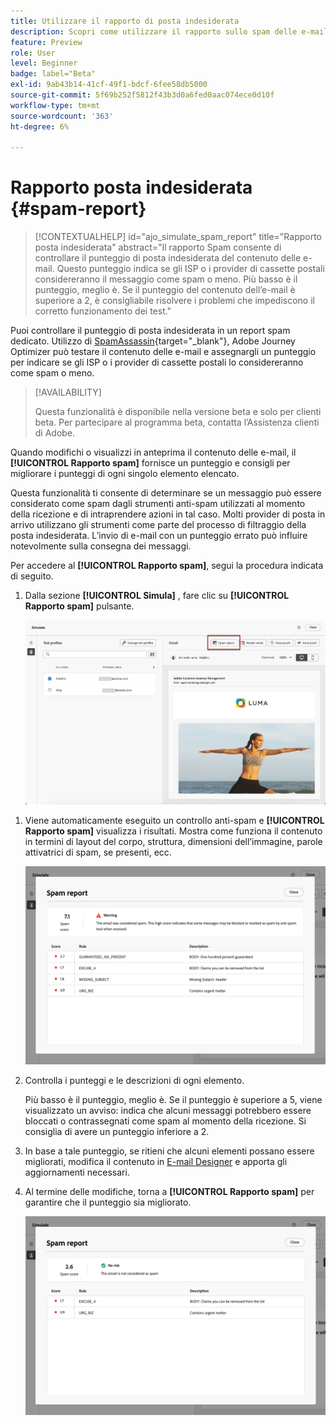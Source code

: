 ```yaml
---
title: Utilizzare il rapporto di posta indesiderata
description: Scopri come utilizzare il rapporto sullo spam delle e-mail.
feature: Preview
role: User
level: Beginner
badge: label="Beta"
exl-id: 9ab43b14-41cf-49f1-bdcf-6fee58db5000
source-git-commit: 5f69b252f5812f43b3d0a6fed0aac074ece0d10f
workflow-type: tm+mt
source-wordcount: '363'
ht-degree: 6%

---
```


# Rapporto posta indesiderata {#spam-report}

>[!CONTEXTUALHELP]
>id="ajo_simulate_spam_report"
>title="Rapporto posta indesiderata"
>abstract="Il rapporto Spam consente di controllare il punteggio di posta indesiderata del contenuto delle e-mail. Questo punteggio indica se gli ISP o i provider di cassette postali considereranno il messaggio come spam o meno. Più basso è il punteggio, meglio è. Se il punteggio del contenuto dell’e-mail è superiore a 2, è consigliabile risolvere i problemi che impediscono il corretto funzionamento dei test."

Puoi controllare il punteggio di posta indesiderata in un report spam dedicato. Utilizzo di [SpamAssassin](https://spamassassin.apache.org/){target="_blank"}, Adobe Journey Optimizer può testare il contenuto delle e-mail e assegnargli un punteggio per indicare se gli ISP o i provider di cassette postali lo considereranno come spam o meno.

>[!AVAILABILITY]
>
>Questa funzionalità è disponibile nella versione beta e solo per clienti beta. Per partecipare al programma beta, contatta l’Assistenza clienti di Adobe.

Quando modifichi o visualizzi in anteprima il contenuto delle e-mail, il **[!UICONTROL Rapporto spam]** fornisce un punteggio e consigli per migliorare i punteggi di ogni singolo elemento elencato.

Questa funzionalità ti consente di determinare se un messaggio può essere considerato come spam dagli strumenti anti-spam utilizzati al momento della ricezione e di intraprendere azioni in tal caso. Molti provider di posta in arrivo utilizzano gli strumenti come parte del processo di filtraggio della posta indesiderata. L’invio di e-mail con un punteggio errato può influire notevolmente sulla consegna dei messaggi.

Per accedere al **[!UICONTROL Rapporto spam]**, segui la procedura indicata di seguito.

1. Dalla sezione **[!UICONTROL Simula]** , fare clic su **[!UICONTROL Rapporto spam]** pulsante.

   ![](assets/spam-report-button.png)

<!--
    You can also open the [Email Designer](../email/content-from-scratch.md), click the **[!UICONTROL More]** button and select **[!UICONTROL Check spam score]** from the menu.

    ![](assets/spam-report-check-score.png)
-->

1. Viene automaticamente eseguito un controllo anti-spam e **[!UICONTROL Rapporto spam]** visualizza i risultati. Mostra come funziona il contenuto in termini di layout del corpo, struttura, dimensioni dell’immagine, parole attivatrici di spam, se presenti, ecc.

   ![](assets/spam-report-high-score.png)

1. Controlla i punteggi e le descrizioni di ogni elemento.

   Più basso è il punteggio, meglio è. Se il punteggio è superiore a 5, viene visualizzato un avviso: indica che alcuni messaggi potrebbero essere bloccati o contrassegnati come spam al momento della ricezione. Si consiglia di avere un punteggio inferiore a 2.

1. In base a tale punteggio, se ritieni che alcuni elementi possano essere migliorati, modifica il contenuto in [E-mail Designer](../email/content-from-scratch.md) e apporta gli aggiornamenti necessari.

1. Al termine delle modifiche, torna a **[!UICONTROL Rapporto spam]** per garantire che il punteggio sia migliorato.

   ![](assets/spam-report-low-score.png)

<!--You can also check the message's alerts for warnings on potential risk of spam detection. Follow the steps below.

1. Click the **[!UICONTROL Alerts]** button on top right of the screen. [Learn more on email alerts](../email/create-email.md#check-email-alerts)

1. If **[!UICONTROL Spam checker alert]** is displayed, you should check your content for a potential risk of spam using the **[!UICONTROL Spam report]** feature as detailed above.

    ![](assets/spam-report-alert.png)
-->
